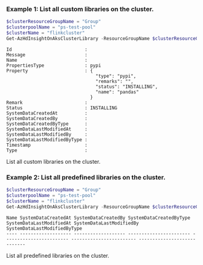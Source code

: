 ### Example 1: List all custom libraries on the cluster.
```powershell
$clusterResourceGroupName = "Group"
$clusterpoolName = "ps-test-pool"
$clusterName = "flinkcluster"
Get-AzHdInsightOnAksClusterLibrary -ResourceGroupName $clusterResourceGroupName -ClusterName $clusterName -ClusterPoolName $clusterpoolName -Category custom
```

```output
Id                           : 
Message                      : 
Name                         : 
PropertiesType               : pypi
Property                     : {
                                 "type": "pypi",
                                 "remarks": "",
                                 "status": "INSTALLING",
                                 "name": "pandas"
                               }
Remark                       : 
Status                       : INSTALLING
SystemDataCreatedAt          : 
SystemDataCreatedBy          : 
SystemDataCreatedByType      : 
SystemDataLastModifiedAt     : 
SystemDataLastModifiedBy     : 
SystemDataLastModifiedByType : 
Timestamp                    : 
Type                         :
```

List all custom libraries on the cluster.

### Example 2: List all predefined libraries on the cluster.
```powershell
$clusterResourceGroupName = "Group"
$clusterpoolName = "ps-test-pool"
$clusterName = "flinkcluster"
Get-AzHdInsightOnAksClusterLibrary -ResourceGroupName $clusterResourceGroupName -ClusterName $clusterName -ClusterPoolName $clusterpoolName -Category preddfine
```

```output
Name SystemDataCreatedAt SystemDataCreatedBy SystemDataCreatedByType SystemDataLastModifiedAt SystemDataLastModifiedBy SystemDataLastModifiedByType
---- ------------------- ------------------- ----------------------- ------------------------ ------------------------ ----------------------------
```

List all predefined libraries on the cluster.

